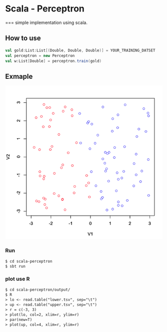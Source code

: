 # Scala - Perceptron
===
simple implementation using scala.

## How to use
```scala
val gold:List:List[(Double, Double, Double)] = YOUR_TRAINING_DATSET
val perceptron = new Perceptron
val w:List[Double] = perceptron.train(gold)
```

## Exmaple
![data](./output/example.png "data")

### Run
```
$ cd scala-perceptron
$ sbt run
```

### plot use R
```
$ cd scala-perceptron/output/
$ R
> lo <- read.table("lower.tsv", sep="\t")
> up <- read.table("upper.tsv", sep="\t")
> r = c(-3, 3)
> plot(lo, col=2, xlim=r, ylim=r)
> par(new=T)
> plot(up, col=4, xlim=r, ylim=r)
```
